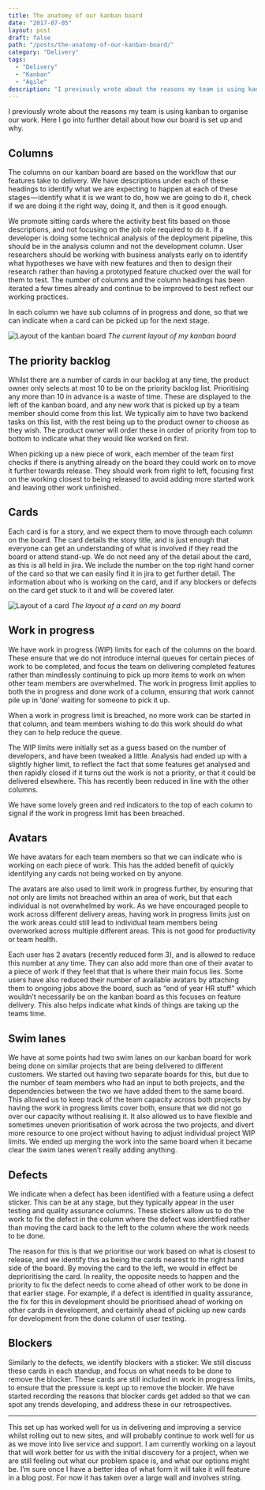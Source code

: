 ```yaml
---
title: The anatomy of our kanban board
date: "2017-07-05"
layout: post
draft: false
path: "/posts/the-anatomy-of-our-kanban-board/"
category: "Delivery"
tags:
  - "Delivery"
  - "Kanban"
  - "Agile"
description: "I previously wrote about the reasons my team is using kanban to organise our work. Here I go into further detail about how our board is set up and why."
---
```


I previously wrote about the reasons my team is using kanban to organise our work. Here I go into further detail about how our board is set up and why.

## Columns

The columns on our kanban board are based on the workflow that our features take to delivery. We have descriptions under each of these headings to identify what we are expecting to happen at each of these stages — identify what it is we want to do, how we are going to do it, check if we are doing it the right way, doing it, and then is it good enough.

We promote sitting cards where the activity best fits based on those descriptions, and not focusing on the job role required to do it. If a developer is doing some technical analysis of the deployment pipeline, this should be in the analysis column and not the development column. User researchers should be working with business analysts early on to identify what hypotheses we have with new features and then to design their research rather than having a prototyped feature chucked over the wall for them to test. The number of columns and the column headings has been iterated a few times already and continue to be improved to best reflect our working practices.

In each column we have sub columns of in progress and done, so that we can indicate when a card can be picked up for the next stage.

![Layout of the kanban board](/board.png "Layout of the kanban board")
*The current layout of my kanban board*

## The priority backlog

Whilst there are a number of cards in our backlog at any time, the product owner only selects at most 10 to be on the priority backlog list. Prioritising any more than 10 in advance is a waste of time. These are displayed to the left of the kanban board, and any new work that is picked up by a team member should come from this list. We typically aim to have two backend tasks on this list, with the rest being up to the product owner to choose as they wish. The product owner will order these in order of priority from top to bottom to indicate what they would like worked on first.

When picking up a new piece of work, each member of the team first checks if there is anything already on the board they could work on to move it further towards release. They should work from right to left, focusing first on the working closest to being released to avoid adding more started work and leaving other work unfinished.

## Cards

Each card is for a story, and we expect them to move through each column on the board. The card details the story title, and is just enough that everyone can get an understanding of what is involved if they read the board or attend stand-up. We do not need any of the detail about the card, as this is all held in jira. We include the number on the top right hand corner of the card so that we can easily find it in jira to get further detail. The information about who is working on the card, and if any blockers or defects on the card get stuck to it and will be covered later.

![Layout of a card](/card.png "Layout of a card")
*The layout of a card on my board*

## Work in progress

We have work in progress (WIP) limits for each of the columns on the board. These ensure that we do not introduce internal queues for certain pieces of work to be completed, and focus the team on delivering completed features rather than mindlessly continuing to pick up more items to work on when other team members are overwhelmed. The work in progress limit applies to both the in progress and done work of a column, ensuring that work cannot pile up in ‘done’ waiting for someone to pick it up.

When a work in progress limit is breached, no more work can be started in that column, and team members wishing to do this work should do what they can to help reduce the queue.

The WIP limits were initially set as a guess based on the number of developers, and have been tweaked a little. Analysis had ended up with a slightly higher limit, to reflect the fact that some features get analysed and then rapidly closed if it turns out the work is not a priority, or that it could be delivered elsewhere. This has recently been reduced in line with the other columns.

We have some lovely green and red indicators to the top of each column to signal if the work in progress limit has been breached.

## Avatars

We have avatars for each team members so that we can indicate who is working on each piece of work. This has the added benefit of quickly identifying any cards not being worked on by anyone.

The avatars are also used to limit work in progress further, by ensuring that not only are limits not breached within an area of work, but that each individual is not overwhelmed by work. As we have encouraged people to work across different delivery areas, having work in progress limits just on the work areas could still lead to individual team members being overworked across multiple different areas. This is not good for productivity or team health.

Each user has 2 avatars (recently reduced form 3), and is allowed to reduce this number at any time. They can also add more than one of their avatar to a piece of work if they feel that that is where their main focus lies. Some users have also reduced their number of available avatars by attaching them to ongoing jobs above the board, such as “end of year HR stuff” which wouldn’t necessarily be on the kanban board as this focuses on feature delivery. This also helps indicate what kinds of things are taking up the teams time.

## Swim lanes

We have at some points had two swim lanes on our kanban board for work being done on similar projects that are being delivered to different customers. We started out having two separate boards for this, but due to the number of team members who had an input to both projects, and the dependencies between the two we have added them to the same board. This allowed us to keep track of the team capacity across both projects by having the work in progress limits cover both, ensure that we did not go over our capacity without realising it. It also allowed us to have flexible and sometimes uneven prioritisation of work across the two projects, and divert more resource to one project without having to adjust individual project WIP limits. We ended up merging the work into the same board when it became clear the swim lanes weren’t really adding anything.

## Defects

We indicate when a defect has been identified with a feature using a defect sticker. This can be at any stage, but they typically appear in the user testing and quality assurance columns. These stickers allow us to do the work to fix the defect in the column where the defect was identified rather than moving the card back to the left to the column where the work needs to be done.

The reason for this is that we prioritise our work based on what is closest to release, and we identify this as being the cards nearest to the right hand side of the board. By moving the card to the left, we would in effect be deprioritising the card. In reality, the opposite needs to happen and the priority to fix the defect needs to come ahead of other work to be done in that earlier stage. For example, if a defect is identified in quality assurance, the fix for this in development should be prioritised ahead of working on other cards in development, and certainly ahead of picking up new cards for development from the done column of user testing.

## Blockers

Similarly to the defects, we identify blockers with a sticker. We still discuss these cards in each standup, and focus on what needs to be done to remove the blocker. These cards are still included in work in progress limits, to ensure that the pressure is kept up to remove the blocker. We have started recording the reasons that blocker cards get added so that we can spot any trends developing, and address these in our retrospectives.

---

This set up has worked well for us in delivering and improving a service whilst rolling out to new sites, and will probably continue to work well for us as we move into live service and support. I am currently working on a layout that will work better for us with the initial discovery for a project, when we are still feeling out what our problem space is, and what our options might be. I’m sure once I have a better idea of what form it will take it will feature in a blog post. For now it has taken over a large wall and involves string.
